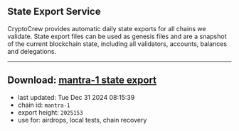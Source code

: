 ## State Export Service
CryptoCrew provides automatic daily state exports for all chains we validate. State export files can be used as genesis files and are a snapshot of the current blockchain state, including all validators, accounts, balances and delegations.

---
**Download: [mantra-1 state export](https://dl-eu2.ccvalidators.com/SERVICE/mantrachain/mantra-1_export_2025153.json)**
---

- last updated: Tue Dec 31 2024 08:15:39
- chain id: `mantra-1`
- export height: `2025153`
- use for: airdrops, local tests, chain recovery
